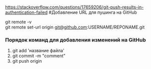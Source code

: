 https://stackoverflow.com/questions/17659206/git-push-results-in-authentication-failed #Добавление URL для пушинга на GitHub

git remote -v  
git remote set-url origin git@github.com:USERNAME/REPONAME.git

### Порядок команд для добавления изменений на GitHub

1. git add 'название файла'
2. git commit -m "comment"
3. git push origin